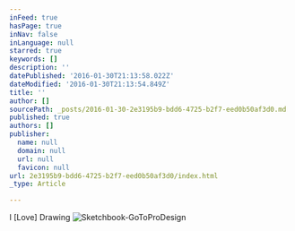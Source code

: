 ```yaml
---
inFeed: true
hasPage: true
inNav: false
inLanguage: null
starred: true
keywords: []
description: ''
datePublished: '2016-01-30T21:13:58.022Z'
dateModified: '2016-01-30T21:13:54.849Z'
title: ''
author: []
sourcePath: _posts/2016-01-30-2e3195b9-bdd6-4725-b2f7-eed0b50af3d0.md
published: true
authors: []
publisher:
  name: null
  domain: null
  url: null
  favicon: null
url: 2e3195b9-bdd6-4725-b2f7-eed0b50af3d0/index.html
_type: Article

---
```

I \[Love\] Drawing
![Sketchbook-GoToProDesign](https://the-grid-user-content.s3-us-west-2.amazonaws.com/177a70c4-da45-4a52-b117-b46bfe1f21c0.jpg)